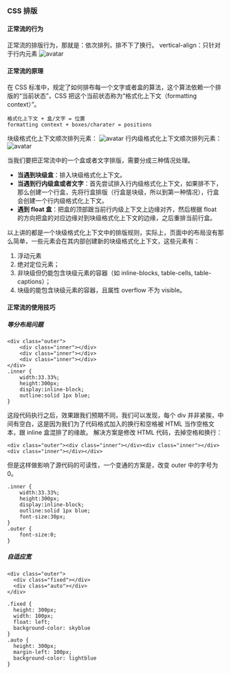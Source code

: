 ### CSS 排版

#### 正常流的行为

正常流的排版行为，那就是：依次排列，排不下了换行。
vertical-align：只针对于行内元素
![avatar](https://static001.geekbang.org/resource/image/aa/e3/aa6611b00f71f606493f165294410ee3.png)

#### 正常流的原理

在 CSS 标准中，规定了如何排布每一个文字或者盒的算法，这个算法依赖一个排版的“当前状态”，CSS 把这个当前状态称为“格式化上下文（formatting context）”。

```
格式化上下文 + 盒/文字 = 位置
formatting context + boxes/charater = positions
```

块级格式化上下文顺次排列元素：
![avatar](https://static001.geekbang.org/resource/image/a5/e7/a5e1b9a77d9745499f96d25cf0a0dbe7.png)
行内级格式化上下文顺次排列元素：
![avatar](https://static001.geekbang.org/resource/image/1c/cf/1ced4fa809b30343df45e559cf0c08cf.png)

当我们要把正常流中的一个盒或者文字排版，需要分成三种情况处理。

- **当遇到块级盒**：排入块级格式化上下文。
- **当遇到行内级盒或者文字**：首先尝试排入行内级格式化上下文，如果排不下，那么创建一个行盒，先将行盒排版（行盒是块级，所以到第一种情况），行盒会创建一个行内级格式化上下文。
- **遇到 float 盒**：把盒的顶部跟当前行内级上下文上边缘对齐，然后根据 float 的方向把盒的对应边缘对到块级格式化上下文的边缘，之后重排当前行盒。

以上讲的都是一个块级格式化上下文中的排版规则，实际上，页面中的布局没有那么简单，一些元素会在其内部创建新的块级格式化上下文，这些元素有：

1. 浮动元素
2. 绝对定位元素；
3. 非块级但仍能包含块级元素的容器（如 inline-blocks, table-cells, table-captions）；
4. 块级的能包含块级元素的容器，且属性 overflow 不为 visible。

#### 正常流的使用技巧

##### 等分布局问题

```
<div class="outer">
    <div class="inner"></div>
    <div class="inner"></div>
    <div class="inner"></div>
</div>
.inner {
    width:33.33%;
    height:300px;
    display:inline-block;
    outline:solid 1px blue;
}
```

这段代码执行之后，效果跟我们预期不同，我们可以发现，每个 div 并非紧挨，中间有空白，这是因为我们为了代码格式加入的换行和空格被 HTML 当作空格文本，跟 inline 盒混排了的缘故。
解决方案是修改 HTML 代码，去掉空格和换行：

```
<div class="outer"><div class="inner"></div><div class="inner"></div><div class="inner"></div></div>
```

但是这样做影响了源代码的可读性，一个变通的方案是，改变 outer 中的字号为 0。

```
.inner {
    width:33.33%;
    height:300px;
    display:inline-block;
    outline:solid 1px blue;
    font-size:30px;
}
.outer {
    font-size:0;
}
```

##### 自适应宽

```
<div class="outer">
  <div class="fixed"></div>
  <div class="auto"></div>
</div>

.fixed {
  height: 300px;
  width: 100px;
  float: left;
  background-color: skyblue
}
.auto {
  height: 300px;
  margin-left: 100px;
  background-color: lightblue
}
```
